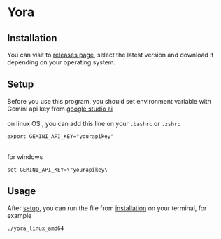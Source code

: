 # Yora

## Installation
You can visit to [releases page](https://github.com/insanXYZ/yora/releases), select the latest version and download it depending on your operating system.

## Setup
Before you use this program, you should set environment variable with Gemini api key from [google studio ai](https://aistudio.google.com/app/apikey)\
\
on linux OS , you can add this line on your ``.bashrc`` or ``.zshrc``
```
export GEMINI_API_KEY="yourapikey"
```
\
for windows
```
set GEMINI_API_KEY=\"yourapikey\
```
## Usage

After [setup](https://github.com/insanXYZ/yora?tab=readme-ov-file#setup), you can run the file from [installation](https://github.com/insanXYZ/yora?tab=readme-ov-file#installation) on your terminal, for example

```
./yora_linux_amd64
```